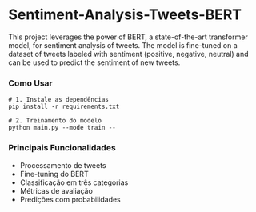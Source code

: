 # Sentiment-Analysis-Tweets-BERT
This project leverages the power of BERT, a state-of-the-art transformer model, for sentiment analysis of tweets. The model is fine-tuned on a dataset of tweets labeled with sentiment (positive, negative, neutral) and can be used to predict the sentiment of new tweets.

### Como Usar

```
# 1. Instale as dependências
pip install -r requirements.txt

# 2. Treinamento do modelo
python main.py --mode train --
```

### Principais Funcionalidades
- Processamento de tweets
- Fine-tuning do BERT
- Classificação em três categorias
- Métricas de avaliação
- Predições com probabilidades
